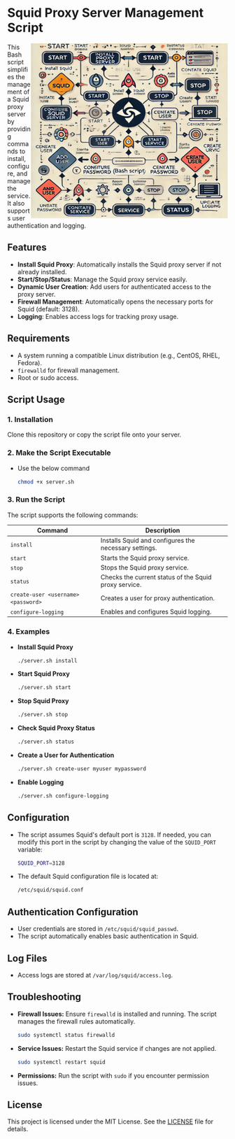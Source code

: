# Squid Proxy Server Management Script
<a target="_blank">
  <img align="right" height="400" width="450" src="https://github.com/dhruvgarg31/malicious_scripts/blob/master/Socks_Proxy/flow%20diagram.webp">
</a>

This Bash script simplifies the management of a Squid proxy server by providing commands to install, configure, and manage the service. It also supports user authentication and logging.

## Features
- **Install Squid Proxy**: Automatically installs the Squid proxy server if not already installed.
- **Start/Stop/Status**: Manage the Squid proxy service easily.
- **Dynamic User Creation**: Add users for authenticated access to the proxy server.
- **Firewall Management**: Automatically opens the necessary ports for Squid (default: 3128).
- **Logging**: Enables access logs for tracking proxy usage.

## Requirements
- A system running a compatible Linux distribution (e.g., CentOS, RHEL, Fedora).
- `firewalld` for firewall management.
- Root or sudo access.

## Script Usage

### 1. Installation
Clone this repository or copy the script file onto your server.

### 2. Make the Script Executable
- Use the below command
  
    ```bash
    chmod +x server.sh

### 3. Run the Script
The script supports the following commands:

| Command                          | Description                                           |
|----------------------------------|-------------------------------------------------------|
| `install`                        | Installs Squid and configures the necessary settings. |
| `start`                          | Starts the Squid proxy service.                       |
| `stop`                           | Stops the Squid proxy service.                        |
| `status`                         | Checks the current status of the Squid proxy service. |
| `create-user <username> <password>` | Creates a user for proxy authentication.           |
| `configure-logging`              | Enables and configures Squid logging.                 |

### 4. Examples
- **Install Squid Proxy**
    ```bash
    ./server.sh install

- **Start Squid Proxy**

    ```bash
    ./server.sh start

- **Stop Squid Proxy**

    ```bash
    ./server.sh stop

- **Check Squid Proxy Status**

    ```bash
    ./server.sh status

- **Create a User for Authentication**

    ```bash
    ./server.sh create-user myuser mypassword

- **Enable Logging**

    ```bash
    ./server.sh configure-logging

## Configuration
- The script assumes Squid's default port is `3128`. If needed, you can modify this port in the script by changing the value of the `SQUID_PORT` variable:

    ```bash
    SQUID_PORT=3128

- The default Squid configuration file is located at:

    ```bash
    /etc/squid/squid.conf

## Authentication Configuration
- User credentials are stored in `/etc/squid/squid_passwd`.
- The script automatically enables basic authentication in Squid.
## Log Files
- Access logs are stored at `/var/log/squid/access.log`.

## Troubleshooting
- **Firewall Issues:** Ensure `firewalld` is installed and running. The script manages the firewall rules automatically.

    ```bash
    sudo systemctl status firewalld

- **Service Issues:** Restart the Squid service if changes are not applied.
    ```bash
    sudo systemctl restart squid

- **Permissions:** Run the script with `sudo` if you encounter permission issues.

## License
This project is licensed under the MIT License. See the [LICENSE](https://github.com/dhruvgarg31/malicious_scripts/blob/master/Socks_Proxy/LICENSE) file for details.
